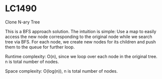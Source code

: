 # LC1490
Clone N-ary Tree

This is a BFS approach solution. The intuition is simple: Use a map to easily access the new node corresponding to the original node while we search tree via BFS. For each node, we create new nodes for its children and push them to the queue for further loop.

Runtime complexity: O(n), since we loop over each node in the original tree. n is total number of nodes.

Space complexity: O(log(n)), n is total number of nodes.
